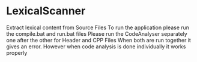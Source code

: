 # LexicalScanner
Extract lexical content from Source Files
To run the application please run the compile.bat and run.bat files
Please run the CodeAnalyser separately one after the other for Header and CPP Files
When both are run together it gives an error.
However when code analysis is done individually it works properly
